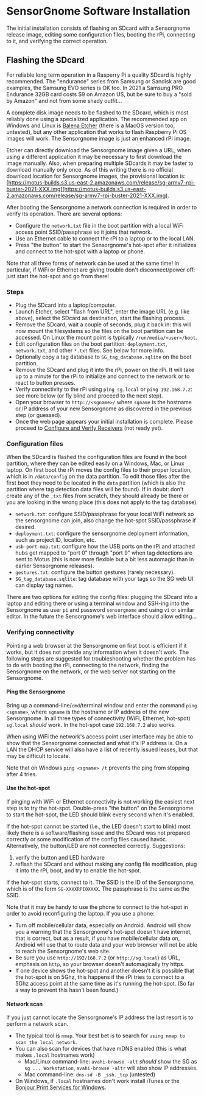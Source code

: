SensorGnome Software Installation
=================================

The initial installation consists of flashing an SDcard with a Sensorgnome release image,
editing some configuration files, booting the rPi, connecting to it, and verifying the
correct operation.

Flashing the SDcard
-------------------

For reliable long term operation in a Rasperry Pi a quality SDcard is highly recommended.
The "endurance" series from Samsung or Sandisk are good examples,
the Samsung EVO series is OK too.
In 2021 a Samsung PRO Endurance 32GB card costs $9 on Amazon US, 
but be sure to buy a "sold by Amazon" and not from some shady outfit...

A complete disk image needs to be flashed to the SDcard, which is most reliably done using
a specialized application.
The recommended app on Windows and Linux is [Balena Etcher](https://www.balena.io/etcher/)
(there is a MacOS version too, untested),
but any other application that works to flash Raspberry Pi OS images will work.
The Sensorgnome image is just an enhanced rPi image.

Etcher can directly download the Sensorgnome image given a URL, when using a different
application it may be necessary to first download the image manually.
Also, when preparing multiple SDcards it may be faster to download manually only once.
As of this writing there is no official download location for Sensorgnome images,
the provisional location is:
[https://motus-builds.s3.us-east-2.amazonaws.com/release/sg-armv7-rpi-buster-2021-XXX.img](https://motus-builds.s3.us-east-2.amazonaws.com/release/sg-armv7-rpi-buster-2021-XXX.img).

After booting the Sensorgnome a network connection is required in order to verify its operation.
There are several options:

- Configure the `network.txt` file in the boot partition with a local WiFi access point
  SSID/passphrase so it joins that network.
- Use an Ethernet cable to connect the rPi to a laptop or to the local LAN.
- Press "the button" to start the Sensorgnome's hot-spot after it initializes and connect to
  the hot-spot with a laptop or phone.

Note that all three forms of network can be used at the same time!
In particular, if WiFi or Ethernet are giving trouble don't disconnect/power off:
just start the hot-spot and go from there!

### Steps

- Plug the SDcard into a laptop/computer.
- Launch Etcher, select "flash from URL", enter the image URL (e.g. like above),
  select the SDcard as destination, start the flashing process.
- Remove the SDcard, wait a couple of seconds, plug it back in: this will now mount the
  filesystems so the files on the boot partition can be accessed.
  On Linux the mount point is typically `/run/media/<user>/boot`.
- Edit configuration files on the boot partition: `deployment.txt`, `network.txt`, and other
  `*.txt` files. See below for more info.
- Optionally copy a tag database to `SG_tag_database.sqlite` on the boot partition.
- Remove the SDcard and plug it into the rPi, power on the rPi. It will take up to a minute
  for the rPi to initialize and connect to the network or to react to button presses.
- Verify connectivity to the rPi using `ping sg.local` or `ping 192.168.7.2`: see more below
  (or fly blind and proceed to the next step).
- Open your browser to `http://<sgname>/` where `sgname` is the hostname or IP address of your
  new Sensorgnome as discovered in the previous step (or guessed).
- Once the web page appears your initial installation is complete.
  Please proceed to [Configure and Verify Receivers]() (not ready yet).

### Configuration files

When the SDcard is flashed the configuration files are found in the boot partition, where
they can be edited easily on a Windows, Mac, or Linux laptop. On first boot the rPi moves the
config files to their proper location, which is in `/data/config` on the data partition.
To edit those files after the first boot they need to be located in the `data` partition
(which is also the partition where tag detection data files will be found).
If in doubt: don't create any of the `.txt` files from scratch, they should already be
there or you are looking in the wrong place (this does not apply to the tag database).

- `network.txt`: configure SSID/passphrase for your local WiFi network so the sensorgnome can join,
  also change the hot-spot SSID/passphrase if desired.
- `deployment.txt`: configure the sensorgnome deployment information, such as project ID, 
  location, etc.
- `usb-port-map.txt`: configure how the USB ports on the rPi and attached hubs get mapped to
  "port 0" through "port 9" when tag detections are sent to Motus (this is now more flexible
  but a bit less automagic than in earlier Sensorgnome releases).
- `gestures.txt`: configure the button gestures (rarely necessary).
- `SG_tag_database.sqlite`: tag database with your tags so the SG web UI can display tag names.

There are two options for editing the config files: plugging the SDcard into a laptop and editing
there or using a terminal window and SSH-ing into the Sensorgnome as user `pi` and password
`sensorgnome` and using `vi` or similar editor.
In the future the Sensorgnome's web interface should allow editing...

### Verifying connectivity

Pointing a web browser at the Sensorgnome on first boot is efficient if it works, but it does
not provide any information when it doesn't work.
The following steps are suggested for troubleshooting whether the problem has to do with
booting the rPi, connecting to the network, finding the Sensorgnome on the network, or the
web server not starting on the Sensorgnome.

#### Ping the Sensorgnome

Bring up a command-line/`cmd`/terminal window and enter the command `ping <sgname>`,
where `sgname` is the hostname or IP address of the new Sensorgnome.
In all three types of connectivity (WiFi, Ethernet, hot-spot) `sg.local` _should_ work.
In the hot-spot case `192.168.7.2` also works.

When using WiFi the network's access point user interface may be able to show that the
Sensorgnome connected and what it's IP address is.
On a LAN the DHCP service will also have a list of recently issued leases, but that may
be difficult to locate.

Note that on Windows `ping <sgname> /t` prevents the ping from stopping after 4 tries.

#### Use the hot-spot

If pinging with WiFi or Ethernet connectivity is not working the easiest next step
is to try the hot-spot.
Double-press "the button" on the Sensorgnome to start the hot-spot,
the LED should blink every second when it's enabled.

If the hot-spot cannot be started (i.e., the LED doesn't start to blink) most likely there
is a software/flashing issue and the SDcard was not prepared correctly or some modification
of the config files caused havoc. Alternatively, the button/LED are not connected correctly.
Suggestions:

1. verify the button and LED hardware
2. reflash the SDcard and without making any config file modification, plug it into the 
   rPi, boot, and try to enable the hot-spot.

If the hot-spot starts, connect to it. The SSID is the ID of the Sensorgnome, which
is of the form `SG-XXXXRPI0XXXX`. The passphrase is the same as the SSID.

Note that it may be handy to use the phone to connect to the hot-spot in order to
avoid reconfiguring the laptop. If you use a phone:

- Turn off mobile/cellular data, especially on Android. Android will show you a warning that
  the Sensorgnome's hot-spot doesn't have internet, that is correct, but as a result, if you
  have mobile/cellular data on, Android will use that to route data and your web browser will
  not be able to reach the Sensorgnome's web site.
- Be sure you use `http://192/168.7.2` (or `http://sg.local`) as URL, emphasis on `http`,
  so your browser doesn't automagically try https.
- If one device shows the hot-spot and another doesn't it is possible that the hot-spot
  is on 5Ghz, this happens if the rPi tries to connect to a 5Ghz access point at the same
  time as it's running the hot-spot. (So far a way to prevent this hasn't been found.)

#### Network scan

If you just cannot locate the Sensorgnome's IP address the last resort is to perform
a network scan.

- The typical tool is `nmap`.
  Your best bet is to search for `using nmap to scan the local network`.
- You can also scan for devices that have mDNS enabled (this is what makes `.local`
  hostnames work)
  - Mac/Linux command-line: `avahi-browse -alt` _should_ show the SG as `sg ... Workstation`,
    `avahi-browse -altr` will also show IP addresses.
  - Mac command-line: `dns-sd -B _ssh._tcp` (untested)
- On Windows, if `.local` hostnames don't work install iTunes or the
  [Bonjour Print Services for Windows](http://support.apple.com/kb/DL999).
